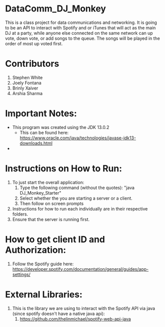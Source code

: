 # DataComm_DJ_Monkey
This is a class project for data communications and networking. It is going to be an API to interact with 
Spotify and or iTunes that will act as the main DJ at a party, while anyone else connected on the same 
network can up vote, down vote, or add songs to the queue. The songs will be played in the order of 
most up voted first.

# Contributors 
1. Stephen White
1. Joely Fontana
1. Brinly Xaiver
1. Arshia Sharma

# Important Notes:
+ This program was created using the JDK 13.0.2
    + This can be found here: https://www.oracle.com/java/technologies/javase-jdk13-downloads.html
+  


# Instructions on How to Run:
1. To just start the overall application:
    1. Type the following command (without the quotes): "java DJ_Monkey_Starter"
    1. Select whether the you are starting a server or a client.
    1. Then follow on screen prompts 
1. Instructions for how to run each individually are in their respective folders.
1. Ensure that the server is running first.

# How to get client ID and Authorization:
1. Follow the Spotify guide here: https://developer.spotify.com/documentation/general/guides/app-settings/

# External Libraries:
1. This is the library we are using to interact with the Spotify API via java
 (since spotify doesn't have a native java api):
    1. https://github.com/thelinmichael/spotify-web-api-java

